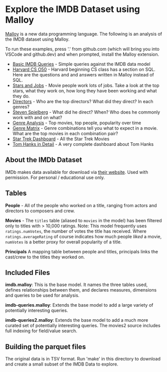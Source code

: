 # Explore the IMDB Dataset using Malloy

[Malloy](http://www.malloydata.dev) is a new data programming language.  The following is an analysis of the IMDB dataset using Malloy.  

To run these examples, press '.' from github.com (which will bring you into VSCode and github.dev) and when prompted, install the Malloy extension.

* [Basic IMDB Queries](imdb.malloynb) - Simple queries against the IMDB data model
* [Harvard CS O50](harvard-cs050.malloynb) - Harvard beginning CS class has a section on SQL.  Here are the questions and and answers written in Malloy instead of SQL.
* [Stars and Jobs](stars_and_jobs.malloynb) - Movie people work lots of jobs.  Take a look at the top stars, what they work on, how long they have been working and what they do.
* [Directors](directors.malloynb) - Who are the top directors?  What did they direct? In each genres?  
* [Steven Spielberg](spielberg.malloynb) - What did he direct? When? Who does he commonly work with and on what?
* [Genre Analysis](genre_analysis.malloynb) - Top movies, top people, popularity over time
* [Genre Matrix](genre_matrix.malloynb) - Genre combinations tell you what to expect in a movie.  What are the top movies in each combination pair?
* [Star Trek Dashboard](startrek.malloynb) - All the Star Trek Movies
* [Tom Hanks in Detail](tomhanks.malloynb) - A very complete dashboard about Tom Hanks

## About the IMDb Dataset

IMDb makes data available for download via [their website](https://www.imdb.com/interfaces/). 
Used with permission. 
For personal / educational use only.


## Tables

**People** - All of the people who worked on a title, ranging from actors and directors to composers and crew.

**Movies** - The `titles` table (aliased to `movies` in the model) has been filtered only to titles with > 10,000 ratings. Note: This model frequently uses `ratings.numVotes`, the number of votes the title has received. Where `ratings.averageRating` of course indicates how much people _liked_ a movie, `numVotes` is a better proxy for overall popularity of a title. 

**Principals** A mapping table between people and titles, principals links the cast/crew to the titles they worked on.


## Included Files

**imdb.malloy**: This is the base model. It names the three tables used, defines relationships between them, and declares measures, dimensions and queries to be used for analysis.

**imdb-queries.malloy**: Extends the base model to add a large variety of potentially interesting queries.

**imdb-queries2.malloy**: Extends the base model to add a much more curated set of potentially interesting queries. The movies2 source includes full indexing for field/value search.

## Building the parquet files

The original data is in TSV format. Run 'make' in this directory to download and create a small subset of the IMDB Data to explore.


